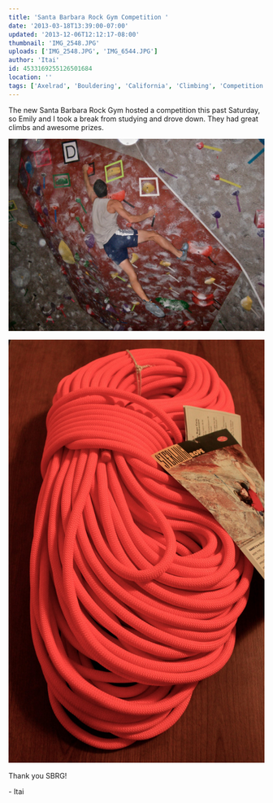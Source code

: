 ```yaml
---
title: 'Santa Barbara Rock Gym Competition '
date: '2013-03-18T13:39:00-07:00'
updated: '2013-12-06T12:12:17-08:00'
thumbnail: 'IMG_2548.JPG'
uploads: ['IMG_2548.JPG', 'IMG_6544.JPG']
author: 'Itai'
id: 4533169255126501684
location: ''
tags: ['Axelrad', 'Bouldering', 'California', 'Climbing', 'Competition', 'Five Ten', 'Itai', 'Santa Barbara']
---
```


The new Santa Barbara Rock Gym hosted a competition this past Saturday, so Emily and I took a break from studying and drove down. They had great climbs and awesome prizes.

![Itai finishing up a climb. Photo by Emily](uploads/IMG_2548.JPG)

![I won a rope!](uploads/IMG_6544.JPG)

Thank you SBRG!

\- Itai
